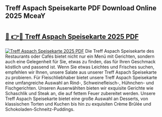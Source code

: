 ## Treff Aspach Speisekarte PDF Download Online 2025 MceaY

# <h2><a href="http://gc9eye1.nevu.top/?p=Treff+Aspach+Speisekarte">🔗 👉🔴 Treff Aspach Speisekarte 2025 PDF</a></h2>

[![Treff Aspach Speisekarte 2025 PDF](https://i.imgur.com/dBaPXMq.png)](http://gc9eye1.nevu.top/?p=Treff+Aspach+Speisekarte)
Die Treff Aspach Speisekarte des Restaurants oder Cafés bietet nicht nur ein Menü mit Gerichten, sondern auch eine Gelegenheit für Sie, etwas zu finden, das für Ihren Geschmack köstlich und passend ist. Wenn Sie etwas Leichtes und Frisches suchen, empfehlen wir Ihnen, unsere Salate aus unserer Treff Aspach Speisekarte zu probieren. Für Fleischliebhaber bietet unsere Treff Aspach Speisekarte eine umfangreiche Auswahl an Rind-, Schweinefleisch-, Hühnchen- und Fischgerichten. Unseren Auserwählten bieten wir exquisite Gerichte wie Schaschlik und Steak an, die auf fettem Feuer zubereitet werden. Unsere Treff Aspach Speisekarte bietet eine große Auswahl an Desserts, von klassischen Torten und Kuchen bis hin zu exquisiten Crème Brûlée und Schokoladen-Schneitz-Puddings.

